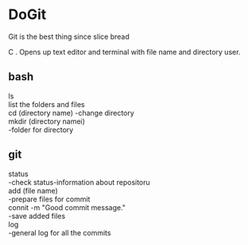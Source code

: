 # DoGit
Git is the best thing since slice bread<br>

C . Opens up text editor and terminal with file name and directory user.

## bash     
ls<br>
list the folders and files<br>
cd (directory name) <dr>
-change directory<br>
mkdir (directory namei) <br>
-folder for directory<br>

## git
status <br>
-check status-information about repositoru<br> 
add (file name)<br>
-prepare files for commit<br>
connit -m "Good commit message."<br>
-save added files<br>
log<br>
-general log for all the commits<br>